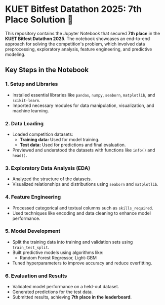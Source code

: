 # KUET Bitfest Datathon 2025: 7th Place Solution 🎉

This repository contains the Jupyter Notebook that secured **7th place** in the **KUET Bitfest Datathon 2025**. The notebook showcases an end-to-end approach for solving the competition's problem, which involved data preprocessing, exploratory analysis, feature engineering, and predictive modeling.

## Key Steps in the Notebook

### 1. **Setup and Libraries**
   - Installed essential libraries like `pandas`, `numpy`, `seaborn`, `matplotlib`, and `scikit-learn`.
   - Imported necessary modules for data manipulation, visualization, and machine learning.

### 2. **Data Loading**
   - Loaded competition datasets:
     - **Training data:** Used for model training.
     - **Test data:** Used for predictions and final evaluation.
   - Previewed and understood the datasets with functions like `info()` and `head()`.

### 3. **Exploratory Data Analysis (EDA)**
   - Analyzed the structure of the datasets.
   - Visualized relationships and distributions using `seaborn` and `matplotlib`.

### 4. **Feature Engineering**
   - Processed categorical and textual columns such as `skills_required`.
   - Used techniques like encoding and data cleaning to enhance model performance.

### 5. **Model Development**
   - Split the training data into training and validation sets using `train_test_split`.
   - Built predictive models using algorithms like:
     - Random Forest Regressor, Light-GBM
   - Tuned hyperparameters to improve accuracy and reduce overfitting.

### 6. **Evaluation and Results**
   - Validated model performance on a held-out dataset.
   - Generated predictions for the test data.
   - Submitted results, achieving **7th place in the leaderboard**.
